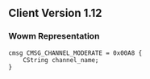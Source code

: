 ## Client Version 1.12

### Wowm Representation
```rust,ignore
cmsg CMSG_CHANNEL_MODERATE = 0x00A8 {
    CString channel_name;    
}

```
